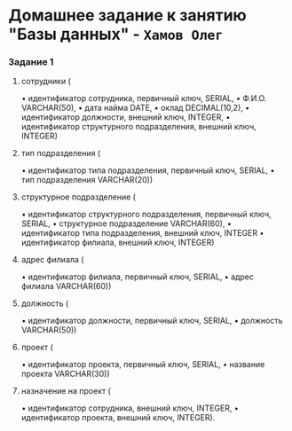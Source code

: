 # Домашнее задание к занятию "Базы данных" - `Хамов Олег`

### Задание 1

1. сотрудники (

    • идентификатор сотрудника, первичный ключ, SERIAL,
    • Ф.И.О. VARCHAR(50),
    • дата найма DATE,
    • оклад DECIMAL(10,2),
    • идентификатор должности, внешний ключ, INTEGER,
    • идентификатор структурного подразделения, внешний ключ, INTEGER)

2. тип подразделения (

    • идентификатор типа подразделения, первичный ключ, SERIAL,
    • тип подразделения VARCHAR(20))

3. структурное подразделение (

    • идентификатор структурного подразделения, первичный ключ, SERIAL,
    • структурное подразделение VARCHAR(60),
    • идентификатор типа подразделения, внешний ключ, INTEGER
    • идентификатор филиала, внешний ключ, INTEGER)

4. адрес филиала (

    • идентификатор филиала, первичный ключ, SERIAL,
    • адрес филиала VARCHAR(60))

5. должность (

    • идентификатор должности, первичный ключ, SERIAL,
    • должность VARCHAR(50))

6. проект (

    • идентификатор проекта, первичный ключ, SERIAL,
    • название проекта VARCHAR(30))

7. назначение на проект (

    • идентификатор сотрудника, внешний ключ, INTEGER,
    • идентификатор проекта, внешний ключ, INTEGER).


